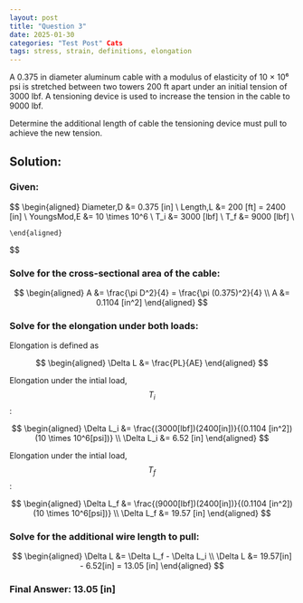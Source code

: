 ```yaml
---
layout: post
title: "Question 3"
date: 2025-01-30
categories: "Test Post" Cats
tags: stress, strain, definitions, elongation
---
```


A 0.375 in diameter aluminum cable with a modulus of elasticity of 10 × 10⁶ psi is stretched between two towers 200 ft apart under an initial tension of 3000 lbf. A tensioning device is used to increase the tension in the cable to 9000 lbf.

Determine the additional length of cable the tensioning device must pull to achieve the new tension.

<!--more-->

## Solution:

### Given:

$$
    \begin{aligned}
        Diameter,D &= 0.375 [in] \\
        Length,L &= 200 [ft] = 2400 [in] \\
        YoungsMod,E &= 10 \times 10^6 \\
        T_i &= 3000 [lbf] \\
        T_f &= 9000 [lbf] \\

    \end{aligned}
$$

### Solve for the cross-sectional area of the cable:

$$
    \begin{aligned}
        A &= \frac{\pi D^2}{4} = \frac{\pi (0.375)^2}{4} \\
        A &= 0.1104 [in^2]
    \end{aligned}
$$

### Solve for the elongation under both loads:

Elongation is defined as

$$
    \begin{aligned}
        \Delta L &= \frac{PL}{AE}
    \end{aligned}
$$

Elongation under the intial load, $$T_i$$:

$$
    \begin{aligned}
        \Delta L_i &= \frac{(3000[lbf])(2400[in])}{(0.1104 [in^2])(10 \times 10^6[psi])} \\
        \Delta L_i &= 6.52 [in]
    \end{aligned}
$$

Elongation under the intial load, $$T_f$$:

$$
    \begin{aligned}
        \Delta L_f &= \frac{(9000[lbf])(2400[in])}{(0.1104 [in^2])(10 \times 10^6[psi])} \\
        \Delta L_f &= 19.57 [in]
    \end{aligned}
$$

### Solve for the additional wire length to pull:

$$
    \begin{aligned}
        \Delta L &= \Delta L_f - \Delta L_i \\
        \Delta L &= 19.57[in] - 6.52[in] = 13.05 [in]
    \end{aligned}
$$

### Final Answer: 13.05 [in]